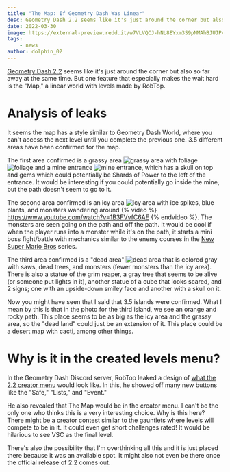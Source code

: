 ```yaml
---
title: "The Map: If Geometry Dash Was Linear"
desc: Geometry Dash 2.2 seems like it's just around the corner but also so far away at the same time. But one feature that especially makes the wait hard is the "Map," a linear world with levels made by RobTop.
date: 2022-03-30
image: https://external-preview.redd.it/w7VLVQCJ-hNL8EYxm3S9pNMAhBJUJPvg33tvayDDRXc.png?width=640&crop=smart&format=pjpg&auto=webp&s=c7499e98ffe06e45b284b8dbfc893396a9aebe8b
tags: 
    - news
author: dolphin_02
---
```


[Geometry Dash 2.2](https://geometry-dash.fandom.com/wiki/Update_2.2) seems like it's just around the corner but also so far away at the same time. But one feature that especially makes the wait hard is the "Map," a linear world with levels made by RobTop.

# Analysis of leaks

It seems the map has a style similar to Geometry Dash World, where you can't access the next level until you complete the previous one. 3.5 different areas have been confirmed for the map. 

The first area confirmed is a grassy area ![grassy area](https://static.wikia.nocookie.net/geometry-dash/images/7/78/Update2.2MapPreview01.png/revision/latest/scale-to-width-down/255?cb=20191212024826) with foliage ![foliage](https://static.wikia.nocookie.net/geometry-dash/images/c/c8/Update2.2MapPreview02.png/revision/latest/scale-to-width-down/255?cb=20191212121134) and a mine entrance ![mine entrance](https://static.wikia.nocookie.net/geometry-dash/images/0/09/Update2.2MapPreview03.png/revision/latest/scale-to-width-down/255?cb=20191212121057), which has a skull on top and gems which could potentially be Shards of Power to the left of the entrance. It would be interesting if you could potentially go inside the mine, but the path doesn't seem to go to it. 

The second area confirmed is an icy area ![icy area](https://static.wikia.nocookie.net/geometry-dash/images/8/80/Update2.2MapPreview04.png/revision/latest/scale-to-width-down/255?cb=20191212121023) with ice spikes, blue plants, and monsters wandering around {% video %} https://www.youtube.com/watch?v=1B3FVvfC6AE {% endvideo %}. The monsters are seen going on the path and off the path. It would be cool if when the player runs into a monster while it's on the path, it starts a mini boss fight/battle with mechanics similar to the enemy courses in the [New Super Mario Bros](https://www.mariowiki.com/Enemy_Course) series.

The third area confirmed is a "dead area" ![dead area](https://static.wikia.nocookie.net/geometry-dash/images/7/7a/Update2.2MapPreview06.jpg/revision/latest/scale-to-width-down/1000?cb=20201115010005) that is colored gray with saws, dead trees, and monsters (fewer monsters than the icy area). There is also a statue of the grim reaper, a gray tree that seems to be alive (or someone put lights in it), another statue of a cube that looks scared, and 2 signs; one with an upside-down smiley face and another with a skull on it.

Now you might have seen that I said that 3.5 islands were confirmed. What I mean by this is that in the photo for the third island, we see an orange and rocky path. This place seems to be as big as the icy area and the grassy area, so the "dead land" could just be an extension of it. This place could be a desert map with cacti, among other things.

# Why is it in the created levels menu?

In the Geometry Dash Discord server, RobTop leaked a design of [what the 2.2 creator menu](/posts/hall-of-fame-will-be-removed/) would look like. In this, he showed off many new buttons like the "Safe," "Lists," and "Event."

He also revealed that The Map would be in the creator menu. I can't be the only one who thinks this is a very interesting choice. Why is this here? There might be a creator contest similar to the gauntlets where levels will compete to be in it. It could even get short challenges rated! It would be hilarious to see VSC as the final level.

There's also the possibility that I'm overthinking all this and it is just placed there because it was an available spot. It might also not even be there once the official release of 2.2 comes out.
